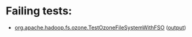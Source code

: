 # Failing tests: 

 * [org.apache.hadoop.fs.ozone.TestOzoneFileSystemWithFSO](hadoop-ozone/integration-test/org.apache.hadoop.fs.ozone.TestOzoneFileSystemWithFSO.txt) ([output](hadoop-ozone/integration-test/org.apache.hadoop.fs.ozone.TestOzoneFileSystemWithFSO-output.txt))
